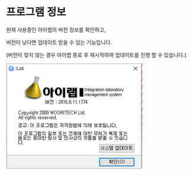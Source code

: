# 프로그램 정보

현재 사용중인 아이랩의 버전 정보를 확인하고,

버전이 낮다면 업데이트 받을 수 있는 기능입니다.

\(버전이 맞지 않는 경우 아이랩 종료 후 재시작하여 업데이트를 진행 할 수 있습니다.\)

![](/assets/010도움말/026프로그램정보.png)



  




